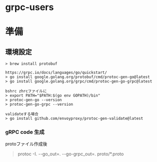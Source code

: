 # grpc-users

# 準備
## 環境設定
```
> brew install protobuf

https://grpc.io/docs/languages/go/quickstart/
> go install google.golang.org/protobuf/cmd/protoc-gen-go@latest
> go install google.golang.org/grpc/cmd/protoc-gen-go-grpc@latest

bshrc zhrcファイルに
> export PATH="$PATH:$(go env GOPATH)/bin"
> protoc-gen-go --version
> protoc-gen-go-grpc --version

validateする場合
> go install github.com/envoyproxy/protoc-gen-validate@latest
```

###  gRPC code 生成
protoファイル作成後
> protoc -I. --go_out=. --go-grpc_out=. proto/*.proto

